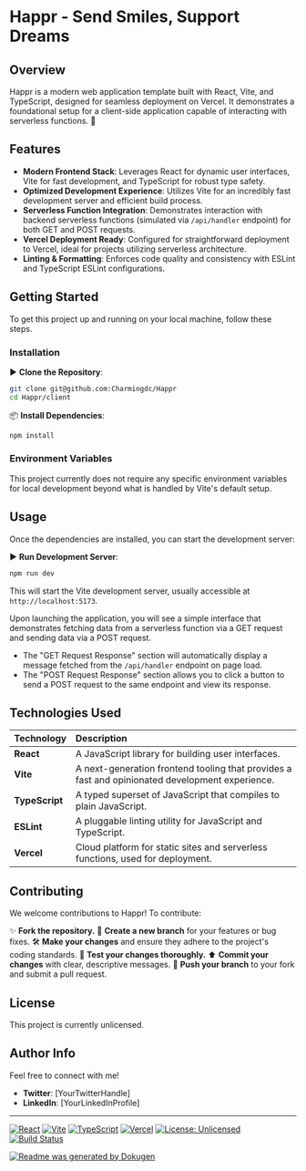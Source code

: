 # **Happr - Send Smiles, Support Dreams**

## Overview
Happr is a modern web application template built with React, Vite, and TypeScript, designed for seamless deployment on Vercel. It demonstrates a foundational setup for a client-side application capable of interacting with serverless functions. 🚀

## Features
- **Modern Frontend Stack**: Leverages React for dynamic user interfaces, Vite for fast development, and TypeScript for robust type safety.
- **Optimized Development Experience**: Utilizes Vite for an incredibly fast development server and efficient build process.
- **Serverless Function Integration**: Demonstrates interaction with backend serverless functions (simulated via `/api/handler` endpoint) for both GET and POST requests.
- **Vercel Deployment Ready**: Configured for straightforward deployment to Vercel, ideal for projects utilizing serverless architecture.
- **Linting & Formatting**: Enforces code quality and consistency with ESLint and TypeScript ESLint configurations.

## Getting Started
To get this project up and running on your local machine, follow these steps.

### Installation
▶️ **Clone the Repository**:
```bash
git clone git@github.com:Charmingdc/Happr
cd Happr/client
```

📦 **Install Dependencies**:
```bash
npm install
```

### Environment Variables
This project currently does not require any specific environment variables for local development beyond what is handled by Vite's default setup.

## Usage
Once the dependencies are installed, you can start the development server:

▶️ **Run Development Server**:
```bash
npm run dev
```
This will start the Vite development server, usually accessible at `http://localhost:5173`.

Upon launching the application, you will see a simple interface that demonstrates fetching data from a serverless function via a GET request and sending data via a POST request.

- The "GET Request Response" section will automatically display a message fetched from the `/api/handler` endpoint on page load.
- The "POST Request Response" section allows you to click a button to send a POST request to the same endpoint and view its response.

## Technologies Used

| Technology    | Description                                                                                             |
| :------------ | :------------------------------------------------------------------------------------------------------ |
| **React**     | A JavaScript library for building user interfaces.                                                      |
| **Vite**      | A next-generation frontend tooling that provides a fast and opinionated development experience.         |
| **TypeScript**| A typed superset of JavaScript that compiles to plain JavaScript.                                       |
| **ESLint**    | A pluggable linting utility for JavaScript and TypeScript.                                              |
| **Vercel**    | Cloud platform for static sites and serverless functions, used for deployment.                          |

## Contributing
We welcome contributions to Happr! To contribute:

✨ **Fork the repository.**
🌿 **Create a new branch** for your features or bug fixes.
🛠️ **Make your changes** and ensure they adhere to the project's coding standards.
🧪 **Test your changes thoroughly.**
⬆️ **Commit your changes** with clear, descriptive messages.
🚀 **Push your branch** to your fork and submit a pull request.

## License
This project is currently unlicensed.

## Author Info
Feel free to connect with me!

- **Twitter**: [YourTwitterHandle]
- **LinkedIn**: [YourLinkedInProfile]

---
[![React](https://img.shields.io/badge/React-61DAFB?style=for-the-badge&logo=react&logoColor=white)](https://react.dev/)
[![Vite](https://img.shields.io/badge/Vite-646CFF?style=for-the-badge&logo=vite&logoColor=white)](https://vitejs.dev/)
[![TypeScript](https://img.shields.io/badge/TypeScript-3178C6?style=for-the-badge&logo=typescript&logoColor=white)](https://www.typescriptlang.org/)
[![Vercel](https://img.shields.io/badge/Vercel-000000?style=for-the-badge&logo=vercel&logoColor=white)](https://vercel.com/)
[![License: Unlicensed](https://img.shields.io/badge/License-Unlicensed-blue.svg)](https://unlicense.org/)
[![Build Status](https://img.shields.io/badge/Build-Passing-brightgreen)](https://github.com/Charmingdc/Happr/actions)

[![Readme was generated by Dokugen](https://img.shields.io/badge/Readme%20was%20generated%20by-Dokugen-brightgreen)](https://www.npmjs.com/package/dokugen)